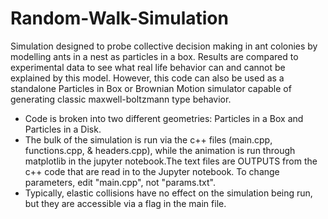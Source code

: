 # Random-Walk-Simulation
Simulation designed to probe collective decision making in ant colonies by modelling ants in a nest as particles in a box. Results are compared to experimental data to see what real life behavior can and cannot be explained by this model. However, this code can also be used as a standalone Particles in Box or Brownian Motion simulator capable of generating classic maxwell-boltzmann type behavior. 

- Code is broken into two different geometries: Particles in a Box and Particles in a Disk.
- The bulk of the simulation is run via the c++ files (main.cpp, functions.cpp, & headers.cpp), while the animation is run through matplotlib in the jupyter notebook.The text files are OUTPUTS from the c++ code that are read in to the Jupyter notebook. To change parameters, edit "main.cpp", not "params.txt".
- Typically, elastic collisions have no effect on the simulation being run, but they are accessible via a flag in the main file.
